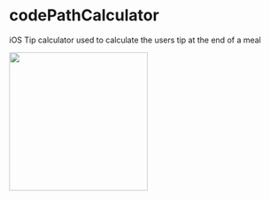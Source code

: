# codePathCalculator
iOS Tip calculator used to calculate the users tip at the end of a meal 


<img src="https://recordit.co/DsR6beW8o6" width=250><br>
